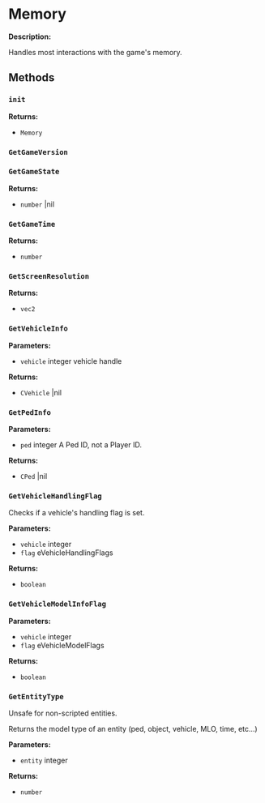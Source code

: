 # Memory

**Description:**

Handles most interactions with the game's memory.

## Methods

### `init`

**Returns:**
- `Memory` 

### `GetGameVersion`


### `GetGameState`

**Returns:**
- `number` |nil

### `GetGameTime`

**Returns:**
- `number` 

### `GetScreenResolution`

**Returns:**
- `vec2` 

### `GetVehicleInfo`

**Parameters:**
- `vehicle` integer vehicle handle


**Returns:**
- `CVehicle` |nil

### `GetPedInfo`

**Parameters:**
- `ped` integer A Ped ID, not a Player ID.


**Returns:**
- `CPed` |nil

### `GetVehicleHandlingFlag`

Checks if a vehicle's handling flag is set.

**Parameters:**
- `vehicle` integer
- `flag` eVehicleHandlingFlags


**Returns:**
- `boolean` 

### `GetVehicleModelInfoFlag`

**Parameters:**
- `vehicle` integer
- `flag` eVehicleModelFlags


**Returns:**
- `boolean` 

### `GetEntityType`

Unsafe for non-scripted entities.

Returns the model type of an entity (ped, object, vehicle, MLO, time, etc...)

**Parameters:**
- `entity` integer


**Returns:**
- `number` 

